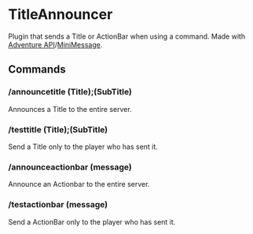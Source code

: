 # TitleAnnouncer
Plugin that sends a Title or ActionBar when using a command. Made with [Adventure API](https://github.com/KyoriPowered/adventure)/[MiniMessage](https://github.com/KyoriPowered/adventure-text-minimessage).

## Commands
### /announcetitle (Title);(SubTitle)
Announces a Title to the entire server.
### /testtitle (Title);(SubTitle)
Send a Title only to the player who has sent it.
### /announceactionbar (message)
Announce an Actionbar to the entire server.
### /testactionbar (message)
Send a ActionBar only to the player who has sent it.